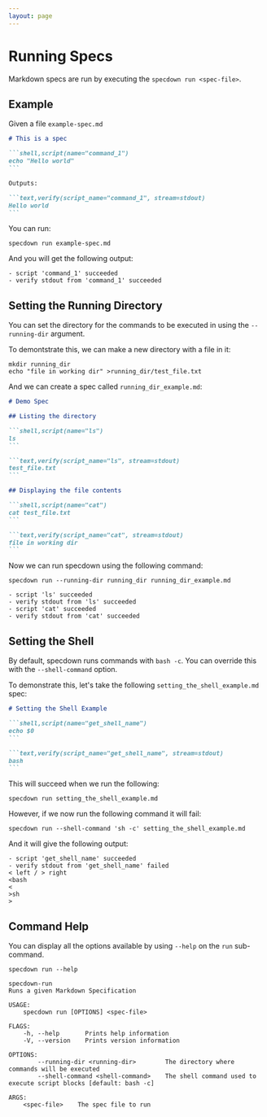```yaml
---
layout: page
---
```

# Running Specs

Markdown specs are run by executing the `specdown run <spec-file>`.

## Example

Given a file `example-spec.md`

```` markdown
# This is a spec

```shell,script(name="command_1")
echo "Hello world"
```

Outputs:

```text,verify(script_name="command_1", stream=stdout)
Hello world
```
````

You can run:

``` shell
specdown run example-spec.md
```

And you will get the following output:

``` text
- script 'command_1' succeeded
- verify stdout from 'command_1' succeeded
```

## Setting the Running Directory

You can set the directory for the commands to be executed in using the `--running-dir` argument.

To demontstrate this, we can make a new directory with a file in it:

``` shell
mkdir running_dir
echo "file in working dir" >running_dir/test_file.txt
```

And we can create a spec called `running_dir_example.md`:

```` markdown
# Demo Spec

## Listing the directory

```shell,script(name="ls")
ls
```

```text,verify(script_name="ls", stream=stdout)
test_file.txt
```

## Displaying the file contents

```shell,script(name="cat")
cat test_file.txt
```

```text,verify(script_name="cat", stream=stdout)
file in working dir
```
````

Now we can run specdown using the following command:

``` shell
specdown run --running-dir running_dir running_dir_example.md
```

``` text
- script 'ls' succeeded
- verify stdout from 'ls' succeeded
- script 'cat' succeeded
- verify stdout from 'cat' succeeded
```

## Setting the Shell

By default, specdown runs commands with `bash -c`. You can override this with the `--shell-command` option.

To demonstrate this, let's take the following `setting_the_shell_example.md` spec:

```` markdown
# Setting the Shell Example

```shell,script(name="get_shell_name")
echo $0
```

```text,verify(script_name="get_shell_name", stream=stdout)
bash
```
````

This will succeed when we run the following:

``` shell
specdown run setting_the_shell_example.md
```

However, if we now run the following command it will fail:

``` shell
specdown run --shell-command 'sh -c' setting_the_shell_example.md
```

And it will give the following output:

``` text
- script 'get_shell_name' succeeded
- verify stdout from 'get_shell_name' failed
< left / > right
<bash
<
>sh
>

```

## Command Help

You can display all the options available by using `--help` on the `run` sub-command.

``` shell
specdown run --help
```

``` text
specdown-run 
Runs a given Markdown Specification

USAGE:
    specdown run [OPTIONS] <spec-file>

FLAGS:
    -h, --help       Prints help information
    -V, --version    Prints version information

OPTIONS:
        --running-dir <running-dir>        The directory where commands will be executed
        --shell-command <shell-command>    The shell command used to execute script blocks [default: bash -c]

ARGS:
    <spec-file>    The spec file to run
```


